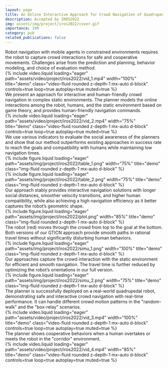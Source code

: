 ```yaml
---
layout: page
title: An Online Interactive Approach for Crowd Navigation of Quadrupedal Robots
description: Accepted by IROS2022
img: assets/img/project/iros2022/cover.gif
importance: 199
category: pub
related_publications: false
---
```


<div class="caption">
    Robot navigation with mobile agents in constrained environments requires the robot to capture crowd interactions for safe and cooperative movements. 
    Challenges arise from the prediction and planning, behavior modeling, and choice of evaluation method.
</div>

<div class="row">
    <div class="col-sm mt-3 mt-md-0">
        {% include video.liquid loading="eager" path="assets/video/project/iros2022/vid_1.mp4" width="100%" title="demo" class="video-fluid rounded z-depth-1 mx-auto d-block"  controls=true loop=true autoplay=true muted=true %}
    </div>
</div>

<div class="caption">
    We present an approach for interactive and human-friendly crowd navigation in complex static environments.
    The planner models the online interactions among the robot, humans, and the static environment based on game theory, and provides human-friendly navigation commands.
</div>

<div class="row">
    <div class="col-sm mt-3 mt-md-0">
        {% include video.liquid loading="eager" path="assets/video/project/iros2022/vid_2.mp4" width="75%" title="demo" class="video-fluid rounded z-depth-1 mx-auto d-block"  controls=true loop=true autoplay=true muted=true %}
    </div>
</div>

<div class="caption">
    We use various indicators to evaluate the social awareness of the planners and show that our method outperforms existing approaches in success rate to reach the goals and compatibility with humans while maintaining low navigation times. 
</div>

<div class="row">
    <div class="col-sm mt-3 mt-md-0">
        {% include figure.liquid loading="eager" path="assets/img/project/iros2022/table_1.png" width="75%" title="demo" class="img-fluid rounded z-depth-1 mx-auto d-block" %}
    </div>
</div>

<div class="row">
    <div class="col-sm mt-3 mt-md-0">
        {% include figure.liquid loading="eager" path="assets/img/project/iros2022/table_2.png" width="75%" title="demo" class="img-fluid rounded z-depth-1 mx-auto d-block" %}
    </div>
</div>

<div class="caption">
     Our approach stably provides interactive navigation solutions with longer social distances, smoother velocity transitions, and higher human compatibility, while also achieving a high navigation efficiency as it better captures the robot’s geometric shape.
</div>

<div class="row">
    <div class="col-sm mt-3 mt-md-0">
        {% include figure.liquid loading="eager" path="assets/img/project/iros2022/plot.png" width="85%" title="demo" class="img-fluid rounded z-depth-1 mx-auto d-block" %}
    </div>
</div>

<div class="caption">
    The robot (red) moves through the crowd from top to the goal at the bottom.
    Both versions of our GTICN approach provide smooth paths in rational travel times without significantly disturbing human behaviors.
</div>

<div class="row">
    <div class="col-sm mt-3 mt-md-0">
        {% include figure.liquid loading="eager" path="assets/img/project/iros2022/simu_1.png" width="100%" title="demo" class="img-fluid rounded z-depth-1 mx-auto d-block" %}
    </div>
</div>

<div class="caption">
    Our approaches capture the crowd interaction with the static environment for efficient and smooth navigation. 
    The travel time is further reduced by optimizing the robot’s orientations in our full version.
</div>

<div class="row">
    <div class="col-sm mt-3 mt-md-0">
        {% include figure.liquid loading="eager" path="assets/img/project/iros2022/simu_2.png" width="75%" title="demo" class="img-fluid rounded z-depth-1 mx-auto d-block" %}
    </div>
</div>

<div class="caption">
    The planner is successfully deployed on a real-world quadrupedal robot, demonstrating safe and interactive crowd navigation with real-time performance.
    It can handle different crowd motion patterns in the "random-walk" and the "box-relay" scenarios.
</div>

<div class="row">
    <div class="col-sm mt-3 mt-md-0">
        {% include video.liquid loading="eager" path="assets/video/project/iros2022/vid_3.mp4" width="100%" title="demo" class="video-fluid rounded z-depth-1 mx-auto d-block" controls=true loop=true autoplay=true muted=true %}
    </div>
</div>

<div class="caption">
     The planner shows cooperative behaviors when a human overtakes or meets the robot in the "corridor" environment.
</div>

<div class="row">
    <div class="col-sm mt-3 mt-md-0">
        {% include video.liquid loading="eager" path="assets/video/project/iros2022/vid_4.mp4" width="85%" title="demo" class="video-fluid rounded z-depth-1 mx-auto d-block" controls=true loop=true autoplay=true muted=true %}
    </div>
</div>

